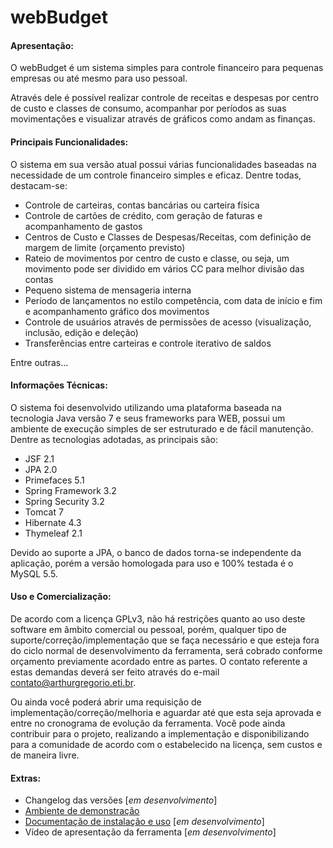 webBudget
=========

#### Apresentação:

O webBudget é um sistema simples para controle financeiro para pequenas empresas ou até mesmo para uso pessoal. 

Através dele é possível realizar controle de receitas e despesas por centro de custo e classes de consumo, acompanhar por períodos as suas movimentações e visualizar através de gráficos como andam as finanças.

#### Principais Funcionalidades:

O sistema em sua versão atual possui várias funcionalidades baseadas na necessidade de um controle financeiro simples e eficaz. Dentre todas, destacam-se:

- Controle de carteiras, contas bancárias ou carteira física
- Controle de cartões de crédito, com geração de faturas e acompanhamento de gastos
- Centros de Custo e Classes de Despesas/Receitas, com definição de margem de limite (orçamento previsto)
- Rateio de movimentos por centro de custo e classe, ou seja, um movimento pode ser dividido em vários CC para melhor divisão das contas
- Pequeno sistema de mensageria interna
- Período de lançamentos no estilo competência, com data de início e fim e acompanhamento gráfico dos movimentos
- Controle de usuários através de permissões de acesso (visualização, inclusão, edição e deleção)
- Transferências entre carteiras e controle iterativo de saldos

Entre outras...

#### Informações Técnicas:

O sistema foi desenvolvido utilizando uma plataforma baseada na tecnologia Java versão 7 e seus frameworks para WEB, possui um ambiente de execução simples de ser estruturado e de fácil manutenção. Dentre as tecnologias adotadas, as principais são:

- JSF 2.1 
- JPA 2.0
- Primefaces 5.1
- Spring Framework 3.2
- Spring Security 3.2
- Tomcat 7
- Hibernate 4.3
- Thymeleaf 2.1

Devido ao suporte a JPA, o banco de dados torna-se independente da aplicação, porém a versão homologada para uso e 100% testada é o MySQL 5.5.

#### Uso e Comercialização:

De acordo com a licença GPLv3, não há restrições quanto ao uso deste software em âmbito comercial ou pessoal, porém, qualquer tipo de suporte/correção/implementação que se faça necessário e que esteja fora do ciclo normal de desenvolvimento da ferramenta, será cobrado conforme orçamento previamente acordado entre as partes. O contato referente a estas demandas deverá ser feito através do e-mail contato@arthurgregorio.eti.br.

Ou ainda você poderá abrir uma requisição de implementação/correção/melhoria e aguardar até que esta seja aprovada e entre no cronograma de evolução da ferramenta. Você pode ainda contribuir para o projeto, realizando a implementação e disponibilizando para a comunidade de acordo com o estabelecido na licença, sem custos e de maneira livre.

#### Extras:

- Changelog das versões [*em desenvolvimento*]
- [Ambiente de demonstração](https://github.com/arthurgregorio/web-budget/wiki#ambiente-de-demonstra%C3%A7%C3%A3o) 
- [Documentação de instalação e uso](https://github.com/arthurgregorio/web-budget/wiki) [*em desenvolvimento*]
- Vídeo de apresentação da ferramenta [*em desenvolvimento*]
